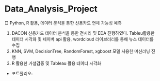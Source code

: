 # Data_Analysis_Project
□ Python, R 활용, 데이터 분석을 통한 신용카드 연체 가능성 예측
 1. DACON 신용카드 데이터 분석을 통한 전처리 및 EDA 진행하였다. Tableu활용한 데이터 
    시각화 및 네이버 api 활용, wordcloud 라이브러리를 통해 뉴스 데이터를 수집
 2. KNN, SVM, DecisionTree, RandomForest, xgboost 모델 사용한 머신러닝 진행
 3. R 활용한 가설검증 및 Tableau 활용 데이터 시각화
  * 포트폴리오: []()
